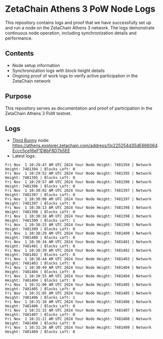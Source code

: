 # ZetaChain Athens 3 PoW Node Logs
This repository contains logs and proof that we have successfully set up and run a node on the ZetaChain Athens 3 network. The logs demonstrate continuous node operation, including synchronization details and performance.

## Contents
- Node setup information
- Synchronization logs with block height details
- Ongoing proof of work logs to verify active participation in the ZetaChain network

## Purpose
This repository serves as documentation and proof of participation in the ZetaChain Athens 3 PoW testnet.

## Logs

- [Third Bunny](https://thirdbunny.xyz/) node: https://athens.explorer.zetachain.com/address/0x225254d35dE666064Eccc5ce16eF1D8bF8D7b5EE
- Latest logs:
```
Fri Nov  1 10:29:47 AM UTC 2024 Your Node Height: 7481394 | Network Height: 7481394 | Blocks Left: 0
Fri Nov  1 10:29:52 AM UTC 2024 Your Node Height: 7481395 | Network Height: 7481395 | Blocks Left: 0
Fri Nov  1 10:29:57 AM UTC 2024 Your Node Height: 7481396 | Network Height: 7481396 | Blocks Left: 0
Fri Nov  1 10:30:02 AM UTC 2024 Your Node Height: 7481397 | Network Height: 7481397 | Blocks Left: 0
Fri Nov  1 10:30:08 AM UTC 2024 Your Node Height: 7481397 | Network Height: 7481397 | Blocks Left: 0
Fri Nov  1 10:30:13 AM UTC 2024 Your Node Height: 7481398 | Network Height: 7481398 | Blocks Left: 0
Fri Nov  1 10:30:18 AM UTC 2024 Your Node Height: 7481398 | Network Height: 7481399 | Blocks Left: 1
Fri Nov  1 10:30:23 AM UTC 2024 Your Node Height: 7481399 | Network Height: 7481399 | Blocks Left: 0
Fri Nov  1 10:30:29 AM UTC 2024 Your Node Height: 7481400 | Network Height: 7481400 | Blocks Left: 0
Fri Nov  1 10:30:34 AM UTC 2024 Your Node Height: 7481401 | Network Height: 7481401 | Blocks Left: 0
Fri Nov  1 10:30:39 AM UTC 2024 Your Node Height: 7481402 | Network Height: 7481402 | Blocks Left: 0
Fri Nov  1 10:30:44 AM UTC 2024 Your Node Height: 7481403 | Network Height: 7481403 | Blocks Left: 0
Fri Nov  1 10:30:49 AM UTC 2024 Your Node Height: 7481404 | Network Height: 7481404 | Blocks Left: 0
Fri Nov  1 10:30:55 AM UTC 2024 Your Node Height: 7481404 | Network Height: 7481404 | Blocks Left: 0
Fri Nov  1 10:31:00 AM UTC 2024 Your Node Height: 7481405 | Network Height: 7481405 | Blocks Left: 0
Fri Nov  1 10:31:05 AM UTC 2024 Your Node Height: 7481405 | Network Height: 7481406 | Blocks Left: 1
Fri Nov  1 10:31:10 AM UTC 2024 Your Node Height: 7481406 | Network Height: 7481406 | Blocks Left: 0
Fri Nov  1 10:31:15 AM UTC 2024 Your Node Height: 7481407 | Network Height: 7481407 | Blocks Left: 0
Fri Nov  1 10:31:21 AM UTC 2024 Your Node Height: 7481408 | Network Height: 7481408 | Blocks Left: 0
Fri Nov  1 10:31:26 AM UTC 2024 Your Node Height: 7481409 | Network Height: 7481409 | Blocks Left: 0
```
